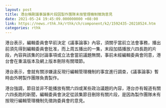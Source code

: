 ```yaml
---
layout: post
title: 港台稱刪議事論事片段因製作團隊未按管理機制徵詢意見
date: 2021-05-24 19:45:09.000000000 +08:00
link: https://news.rthk.hk/rthk/ch/component/k2/1592435-20210524.htm
categories: rthk
---
```


港台表示，編輯委員會早前決定《議事論事》內容，須關乎當前立法會事務，播出前須先得到編輯委員會批准，而上周五播出的一集，末段加插播放六四長跑的片段，內容與該集的討論事項或立法會當前議題無關，事前未經編輯委員會同意，港台會在重溫版本及網上版本刪除有關環節。

港台表示，會就有關涉嫌違反現行編輯管理機制的事宜進行調查，《議事論事》暫時由外聘製作團隊負責製作。

港台強調，節目並非不能播放有關六四或某些政治議題的內容，港台亦有報道有關六四長跑的新聞，編輯委員會決定從該集節目刪除有關片段，是因為製作團隊未有按現行編輯管理機制先徵詢委員會的意見。
